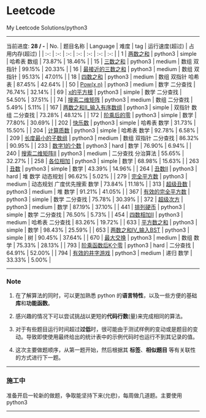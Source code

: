 # Leetcode
  My Leetcode Solutions/python3
***
<start-tag>

当前进度:  **28 / -**
| No. | 题目名称 | Language | 难度 | tag | 运行速度(超过) | 占用内存(超过) |
| :-: | :-: | :-: | :-: | :-: | :-: | :-: |
| 1 | [两数之和](./solutions/1-Two_Sum-两数之和) | python3 | simple | 哈希表 数组 | 73.87% | 18.46% |
| 15 | [三数之和](./solutions/15-3Sum-三数之和) | python3 | medium | 数组 双指针 | 99.15% | 20.33% |
| 16 | [最接近的三数之和](./solutions/16-3Sum_Closest-最接近的三数之和) | python3 | medium | 数组 双指针 | 95.13% | 47.01% |
| 18 | [四数之和](./solutions/18-4Sum-四数之和) | python3 | medium | 数组 双指针 哈希表 | 87.45% | 42.64% |
| 50 | [Pow(x,n)](./solutions/50-Pow(x,n)-Pow(x,n)) | python3 | medium | 数字 二分查找 | 76.74% | 32.14% |
| 69 | [x的平方根](./solutions/69-Sqrt(x)-x的平方根) | python3 | simple | 数学 二分查找 | 54.50% | 37.51% |
| 74 | [搜索二维矩阵](./solutions/74-Search_a_2D_Matrix-搜索二维矩阵) | python3 | medium | 数组 二分查找 |  5.49% |  5.11% |
| 167 | [两数之和Ⅱ_输入有序数组](./solutions/167-Two_SumII_Input_array_is_sorted-两数之和Ⅱ_输入有序数组) | python3 | simple | 双指针 数组 二分查找 | 73.28% | 48.12% |
| 172 | [阶乘后的零](./solutions/172-Factorial_Trailing_Zeroes-阶乘后的零) | python3 | simple | 数学 | 77.80% | 30.69% |
| 202 | [快乐数](./solutions/202-Happy_Number-快乐数) | python3 | simple | 哈希表 数学 | 31.73% | 15.50% |
| 204 | [计算质数](./solutions/204-Count_Primes-计算质数) | python3 | simple | 哈希表 数学 | 92.78% |  6.58% |
| 209 | [长度最小的子数组](./solutions/209-Minimum_Size_Subarray_Sum-长度最小的子数组) | python3 | medium | 数组 双指针 二分查找 | 86.32% | 90.95% |
| 233 | [数字1的个数](./solutions/233-Number_of_Digit_One-数字1的个数) | python3 | hard | 数学 | 76.90% |  6.94% |
| 240 | [搜索二维矩阵II](./solutions/240-Search_a_2D_Matrix_II-搜索二维矩阵II) | python3 | medium | 二分查找 分治算法 | 55.65% | 32.27% |
| 258 | [各位相加](./solutions/258-Add_Digits-各位相加) | python3 | simple | 数学 | 68.98% | 15.63% |
| 263 | [丑数](./solutions/263-Ugly_Number-丑数) | python3 | simple | 数学 | 43.39% | 14.96% |
| 264 | [丑数II](./solutions/264-Ugly_Number_II-丑数II) | python3 | hard | 堆 数学 动态规划 | 96.62% |  5.02% |
| 279 | [完全平方数](./solutions/279-Perfect_Squares-完全平方数) | python3 | medium | 动态规划 广度优先搜索 数学 | 73.84% | 11.18% |
| 313 | [超级丑数](./solutions/313-Super_Ugly_Number-超级丑数) | python3 | medium | 堆 数学 | 91.21% | 41.05% |
| 367 | [有效的完全平方数](./solutions/367-Valid_Perfect_Square-有效的完全平方数) | python3 | simple | 数学 二分查找 | 75.78% | 30.39% |
| 372 | [超级次方](./solutions/372-Super_Pow-超级次方) | python3 | medium | 数学 | 87.19% | 37.10% |
| 441 | [排列硬币](./solutions/441-Arranging_Coins-排列硬币) | python3 | simple | 数学 二分查找 | 76.50% |  5.73% |
| 454 | [四数相加II](./solutions/454-4Sum_II-四数相加II) | python3 | medium | 哈希表 二分查找 | 83.26% | 19.72% |
| 633 | [平方数之和](./solutions/633-Sum_of_Square_Numbers-平方数之和) | python3 | simple | 数学 | 98.43% | 25.59% |
| 653 | [两数之和IV_输入BST](./solutions/653-Two_Sum_IV_Input_is_a_BST-两数之和IV_输入BST) | python3 | simple | 树 | 90.45% | 37.64% |
| 670 | [最大交换](./solutions/670-Maximum_Swap-最大交换) | python3 | medium | 数组 数学 | 75.33% | 28.13% |
| 793 | [阶乘函数后K个零](./solutions/793-Preimage_Size_of_Factorial_Zeroes_Function-阶乘函数后K个零) | python3 | hard | 二分查找 | 64.91% | 52.00% |
| 794 | [有效的井字游戏](./solutions/794-Valid_Tic_Tac_Toe_State-有效的井字游戏) | python3 | medium | 递归 数学 | 33.33% |  5.00% |

<end-tag>

***
### Note

1. 在了解算法的同时，可以更加熟悉 python 的**语言特性**，以及一些方便的基础**库**和**功能函数**。

2. 感兴趣的情况下可以尝试挑战以更短的**代码行数**(量)来完成相同的算法。

3. 对于有些题目运行时间超过**过低**时，很可能由于测试样例的变动或是题目的变动。导致即使使用最终给出的统计表中的示例代码时也运行不到其记录的值。

4. 这次主要做题顺序，从第一题开始，然后根据其 **标签**、**相似题目** 等有关联性的方式进行下一题。
***
### 施工中
准备开启一轮新的做题，争取能坚持下来(允悲)，每周做几道题。主要使用python3
***
